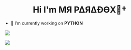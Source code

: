 <h1 align="center">Hi I'm  MЯ P∆Я∆ÐӨX🚬†</h1>

- 🔭 I’m currently working on **PYTHON**

<p>&nbsp;<img align="center" src="https://github-readme-stats.vercel.app/api/top-langs?username=MRxParadox&&show_icons=true&title_color=ffffff&icon_color=bb2acf&text_color=daf7dc&bg_color=151515" /></p>


<p>&nbsp;<img align="center" src="https://github-readme-stats.vercel.app/api?username=MRxParadox&&show_icons=true&title_color=dark&icon_color=ffffff&text_color=daf7dc&bg_color=151515" /></p>

